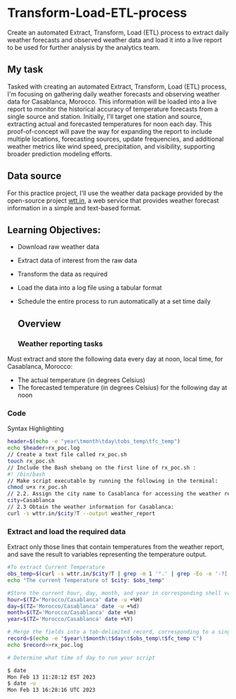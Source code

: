# Transform-Load-ETL-process
Create an automated Extract, Transform, Load (ETL) process to extract daily weather forecasts and observed weather data and load it into a live report to be used for further analysis by the analytics team.

## My task

Tasked with creating an automated Extract, Transform, Load (ETL) process, I'm focusing on gathering daily weather forecasts and observing weather data for Casablanca, Morocco. This information will be loaded into a live report to monitor the historical accuracy of temperature forecasts from a single source and station. Initially, I'll target one station and source, extracting actual and forecasted temperatures for noon each day. This proof-of-concept will pave the way for expanding the report to include multiple locations, forecasting sources, update frequencies, and additional weather metrics like wind speed, precipitation, and visibility, supporting broader prediction modeling efforts.

## Data source
For this practice project, I'll use the weather data package provided by the open-source project [wtt.in](wttr.in), a web service that provides weather forecast information in a simple and text-based format. 


## Learning Objectives:
- Download raw weather data
- Extract data of interest from the raw data
- Transform the data as required
- Load the data into a log file using a tabular format
- Schedule the entire process to run automatically at a set time daily

  ## Overview
  ### Weather reporting tasks
Must extract and store the following data every day at noon, local time, for Casablanca, Morocco:

- The actual temperature (in degrees Celsius)
- The forecasted temperature (in degrees Celsius) for the following day at noon

### Code 

Syntax Highlighting 

``` sh
header=$(echo -e "year\tmonth\tday\tobs_temp\tfc_temp")
echo $header>rx_poc.log
// Create a text file called rx_poc.sh
touch rx_poc.sh
// Include the Bash shebang on the first line of rx_poc.sh :
#! /bin/bash
// Make script executable by running the following in the terminal:
chmod u+x rx_poc.sh
// 2.2. Assign the city name to Casablanca for accessing the weather report:
city=Casablanca
// 2.3 Obtain the weather information for Casablanca:
curl -s wttr.in/$city?T --output weather_report


```


### Extract and load the required data
Extract only those lines that contain temperatures from the weather report, and save the result to variables representing the temperature output.
``` sh
#To extract Current Temperature
obs_temp=$(curl -s wttr.in/$city?T | grep -m 1 '°.' | grep -Eo -e '-?[[:digit:]].*')
echo "The current Temperature of $city: $obs_temp"

#Store the current hour, day, month, and year in corresponding shell variables
hour=$(TZ='Morocco/Casablanca' date -u +%H) 
day=$(TZ='Morocco/Casablanca' date -u +%d) 
month=$(TZ='Morocco/Casablanca' date +%m)
year=$(TZ='Morocco/Casablanca' date +%Y)

# Merge the fields into a tab-delimited record, corresponding to a single row in Table 1
record=$(echo -e "$year\t$month\t$day\t$obs_temp\t$fc_temp C")
echo $record>>rx_poc.log

# Determine what time of day to run your script

$ date
Mon Feb 13 11:28:12 EST 2023
$ date -u
Mon Feb 13 16:28:16 UTC 2023

```

   


